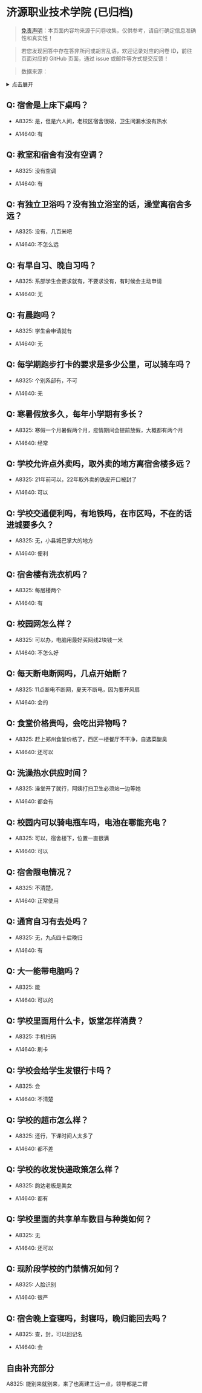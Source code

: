 # 济源职业技术学院 (已归档)

> [免责声明](https://colleges.chat/#_3)：本页面内容均来源于问卷收集，仅供参考，请自行确定信息准确性和真实性！

> 若您发现回答中存在答非所问或胡言乱语，欢迎记录对应的问卷 ID，前往页面对应的 GitHub 页面，通过 issue 或邮件等方式提交反馈！

> 数据来源：

<details><summary>点击展开</summary>
<ul>
<li>A8325: 匿名 (2022 年 06 月)</li>
<li>A14640: 匿名 (2022 年 07 月)</li>
</ul>
</details>

## Q: 宿舍是上床下桌吗？

- A8325: 是，但是六人间，老校区宿舍很破，卫生间漏水没有热水

- A14640: 有

## Q: 教室和宿舍有没有空调？

- A8325: 没有空调

- A14640: 有

## Q: 有独立卫浴吗？没有独立浴室的话，澡堂离宿舍多远？

- A8325: 没有，几百米吧

- A14640: 不怎么远

## Q: 有早自习、晚自习吗？

- A8325: 系部学生会要求就有，不要求没有，有时候会主动申请

- A14640: 无

## Q: 有晨跑吗？

- A8325: 学生会申请就有

- A14640: 无

## Q: 每学期跑步打卡的要求是多少公里，可以骑车吗？

- A8325: 个别系部有，不可

- A14640: 无

## Q: 寒暑假放多久，每年小学期有多长？

- A8325: 寒假一个月暑假两个月，疫情期间会提前放假，大概都有两个月

- A14640: 经常

## Q: 学校允许点外卖吗，取外卖的地方离宿舍楼多远？

- A8325: 21年前可以，22年取外卖的铁皮开口被封了

- A14640: 可以

## Q: 学校交通便利吗，有地铁吗，在市区吗，不在的话进城要多久？

- A8325: 无，小县城巴掌大的地方

- A14640: 便利

## Q: 宿舍楼有洗衣机吗？

- A8325: 每层楼两个

- A14640: 有

## Q: 校园网怎么样？

- A8325: 可以办，电脑用最好买网线2块钱一米

- A14640: 不怎么好

## Q: 每天断电断网吗，几点开始断？

- A8325: 11点断电不断网，夏天不断电，因为要开风扇

- A14640: 会的

## Q: 食堂价格贵吗，会吃出异物吗？

- A8325: 赶上郑州食堂价格了，西区一楼餐厅不干净，自选菜酸臭

- A14640: 还可以

## Q: 洗澡热水供应时间？

- A8325: 澡堂开了就行，阿姨打扫卫生必须站一边等她

- A14640: 都会有

## Q: 校园内可以骑电瓶车吗，电池在哪能充电？

- A8325: 可以，宿舍楼下，位置一直很满

- A14640: 可以

## Q: 宿舍限电情况？

- A8325: 不清楚，

- A14640: 正常使用

## Q: 通宵自习有去处吗？

- A8325: 无，九点四十后晚归

- A14640: 有

## Q: 大一能带电脑吗？

- A8325: 能

- A14640: 可以的

## Q: 学校里面用什么卡，饭堂怎样消费？

- A8325: 手机扫码

- A14640: 刷卡

## Q: 学校会给学生发银行卡吗？

- A8325: 会

- A14640: 不清楚

## Q: 学校的超市怎么样？

- A8325: 还行，下课时间人太多了

- A14640: 都不差

## Q: 学校的收发快递政策怎么样？

- A8325: 韵达老板是美女

- A14640: 都有

## Q: 学校里面的共享单车数目与种类如何？

- A8325: 无

- A14640: 还可以

## Q: 现阶段学校的门禁情况如何？

- A8325: 人脸识别

- A14640: 很严

## Q: 宿舍晚上查寝吗，封寝吗，晚归能回去吗？

- A8325: 查，封，可以回记名

- A14640: 会

## 自由补充部分

A8325: 能别来就别来，来了也离建工远一点，领导都是二臂
